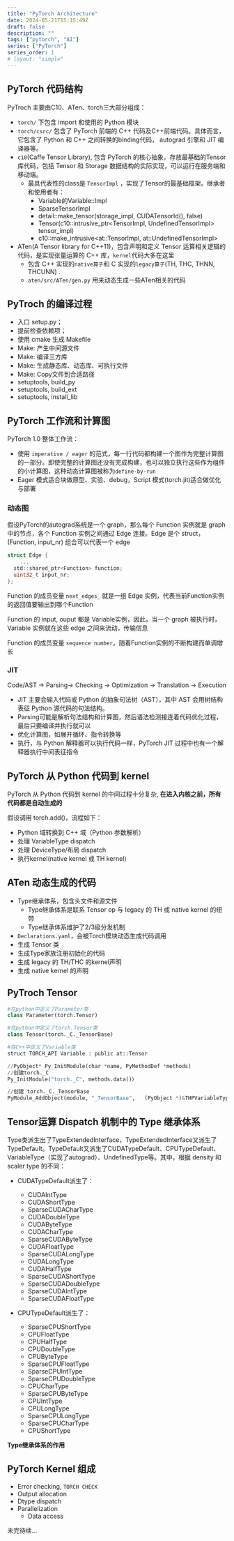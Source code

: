 ```yaml
---
title: "PyTorch Architecture"
date: 2024-05-21T15:15:49Z
draft: false
description: ""
tags: ["pytorch", "AI"]
series: ["PyTorch"]
series_order: 1
# layout: "simple"
---
```


## PyTorch 代码结构 

PyTroch 主要由C10、ATen、torch三大部分组成：
- `torch/` 下包含 import 和使用的 Python 模块
- `torch/csrc/` 包含了 PyTorch 前端的 C++ 代码及C++前端代码。具体而言，它包含了 Python 和 C++ 之间转换的binding代码， autograd 引擎和 JIT 编译器等。
- `c10`(Caffe Tensor Library), 包含 PyTorch 的核心抽象，存放最基础的Tensor库代码，包括 Tensor 和 Storage 数据结构的实际实现，可以运行在服务端和移动端。
    - 最具代表性的class是 `TensorImpl` ，实现了Tensor的最基础框架。继承者和使用者有：
        - Variable的Variable::Impl
        - SparseTensorImpl
        - detail::make_tensor<TensorImpl>(storage_impl, CUDATensorId(), false)
        - Tensor(c10::intrusive_ptr<TensorImpl, UndefinedTensorImpl> tensor_impl)
        - c10::make_intrusive<at::TensorImpl, at::UndefinedTensorImpl>
- ATen(A Tensor library for C++11)，包含声明和定义 Tensor 运算相关逻辑的代码，是实现张量运算的 C++ 库，`kernel`代码大多在这里
    - 包含 C++ 实现的`native算子`和 C 实现的`legacy算子`(TH, THC, THNN, THCUNN) .
    - `aten/src/ATen/gen.py` 用来动态生成一些ATen相关的代码

## PyTroch 的编译过程

- 入口 setup.py；
- 提前检查依赖项；
- 使用 cmake 生成 Makefile
- Make: 产生中间源文件
- Make: 编译三方库
- Make: 生成静态库、动态库、可执行文件
- Make: Copy文件到合适路径
- setuptools, build_py
- setuptools, build_ext
- setuptools, install_lib

## PyTorch 工作流和计算图

PyTorch 1.0 整体工作流：
- 使用 `imperative / eager` 的范式，每一行代码都构建一个图作为完整计算图的一部分。即使完整的计算图还没有完成构建，也可以独立执行这些作为组件的小计算图，这种动态计算图被称为`define-by-run`
- Eager 模式适合块做原型、实验、debug，Script 模式(torch.jit)适合做优化与部署

### 动态图

假设PyTorch的autograd系统是一个 graph，那么每个 Function 实例就是 graph 中的节点，各个 Function 实例之间通过 Edge 连接。Edge 是个 struct，(Function, input_nr) 组合可以代表一个 edge

```c
struct Edge {
    ...
  std::shared_ptr<Function> function;
  uint32_t input_nr;
};
```
Function 的成员变量 `next_edges_` 就是一组 Edge 实例，代表当前Function实例的返回值要输出到哪个Function

Function 的 input, ouput 都是 Variable实例，因此，当一个 graph 被执行时，Variable 实例就在这些 edge 之间来流动，传输信息

Function 的成员变量 `sequence number`，随着Function实例的不断构建而单调增长

### JIT

Code/AST -> Parsing-> Checking -> Optimization -> Translation -> Execution

- JIT 主要会输入代码或 Python 的抽象句法树（AST），其中 AST 会用树结构表征 Python 源代码的句法结构。
- Parsing可能是解析句法结构和计算图，然后语法检测接连着代码优化过程，最后只要编译并执行就可以
- 优化计算图，如展开循环、指令转换等
- 执行，与 Python 解释器可以执行代码一样，PyTorch JIT 过程中也有一个解释器执行中间表征指令

## PyTorch 从 Python 代码到 kernel

PyTorch 从 Python 代码到 kernel 的中间过程十分复杂, **在进入内核之前，所有代码都是自动生成的**

假设调用 torch.add()，流程如下：
- Python 域转换到 C++ 域（Python 参数解析）
- 处理 VariableType dispatch
- 处理 DeviceType/布局 dispatch
- 执行kernel(native kernel 或 TH kernel)

## ATen 动态生成的代码

- Type继承体系，包含头文件和源文件
    - Type继承体系是联系 Tensor op 与 legacy 的 TH 或 native kernel 的纽带
    - Type继承体系维护了2/3级分发机制
- `Declarations.yaml`，会被Torch模块动态生成代码调用
- 生成 Tensor 类
- 生成Type家族注册初始化的代码
- 生成 legacy 的 TH/THC 的kernel声明
- 生成 native kernel 的声明


## PyTroch Tensor

```python
#在python中定义了Parameter类
class Parameter(torch.Tensor)

#在python中定义了torch.Tensor类
class Tensor(torch._C._TensorBase)

#在C++中定义了Variable类
struct TORCH_API Variable : public at::Tensor

//PyObject* Py_InitModule(char *name, PyMethodDef *methods)
//创建torch._C
Py_InitModule("torch._C", methods.data()）

//创建 torch._C._TensorBase
PyModule_AddObject(module, "_TensorBase",   (PyObject *)&THPVariableType);
```

## Tensor运算 Dispatch 机制中的 Type 继承体系

Type类派生出了TypeExtendedInterface，TypeExtendedInterface又派生了TypeDefault。TypeDefault又派生了CUDATypeDefault、CPUTypeDefault、VariableType（实现了autograd）、UndefinedType等。其中，根据 density 和 scaler type 的不同：

- CUDATypeDefault派生了：
    - CUDAIntType 
    - CUDAShortType 
    - SparseCUDACharType 
    - CUDADoubleType 
    - CUDAByteType 
    - CUDACharType 
    - SparseCUDAByteType 
    - CUDAFloatType 
    - SparseCUDALongType 
    - CUDALongType 
    - CUDAHalfType 
    - SparseCUDAShortType 
    - SparseCUDADoubleType 
    - SparseCUDAIntType 
    - SparseCUDAFloatType

- CPUTypeDefault派生了：
    - SparseCPUShortType
    - CPUFloatType
    - CPUHalfType
    - CPUDoubleType
    - CPUByteType
    - SparseCPUFloatType
    - SparseCPUIntType
    - SparseCPUDoubleType
    - CPUCharType
    - SparseCPUByteType
    - CPUIntType
    - CPULongType
    - SparseCPULongType
    - SparseCPUCharType
    - CPUShortType

**Type继承体系的作用**

## PyTorch Kernel 组成

- Error checking, `TORCH CHECK`
- Output allocation
- Dtype dispatch
- Parallelization
    - Data access

未完待续...